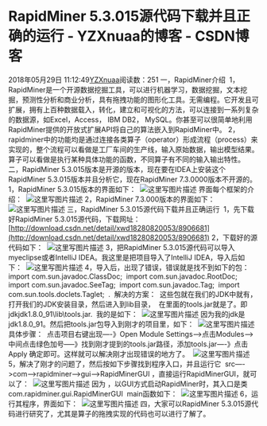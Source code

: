 # RapidMiner 5.3.015源代码下载并且正确的运行 - YZXnuaa的博客 - CSDN博客
2018年05月29日 11:12:49[YZXnuaa](https://me.csdn.net/YZXnuaa)阅读数：251
一，RapidMiner介绍 
1， RapidMiner是一个开源数据挖掘工具，可以进行机器学习，数据挖掘，文本挖掘，预测性分析和商业分析，具有拖拽功能的图形化工具。无需编程。它开发且可扩展，拥有上百种数据载入，转化，建立和可视化的方法，可以连接到一系列复杂的数据源，如Excel，Access， IBM DB2， MySQL。你甚至可以很简单地利用RapidMiner提供的开放式扩展API将自己的算法嵌入到RapidMiner中。
2，rapidminer中的功能均是通过连接各类算子（operator）形成流程（process）来实现的，整个流程可以看做是工厂车间的生产线，输入原始数据，输出模型结果。算子可以看做是执行某种具体功能的函数，不同算子有不同的输入输出特性。
二，RapidMiner 5.3.015版本是开源的版本，现在要在IDEA上安装这个RapidMiner 5.3.015版本并且分析它，现在RapidMiner 7.3.0000版本不开源的。 
1，RapidMiner 5.3.015版本的界面如下： 
![这里写图片描述](https://img-blog.csdn.net/20161123195020492)
界面每个框架的介绍： 
![这里写图片描述](https://img-blog.csdn.net/20161123195308140)
2，RapidMiner 7.3.000版本的界面如下： 
![这里写图片描述](https://img-blog.csdn.net/20161123195118837)
三，RapidMiner 5.3.015源代码下载并且正确运行 
1，先下载好RapidMiner 5.3.015源代码，下载网址： 
[http://download.csdn.net/detail/xwd18280820053/8906681](http://download.csdn.net/detail/xwd18280820053/8906681)
2，下载好的源代码如下： 
![这里写图片描述](https://img-blog.csdn.net/20161123195823240)
3，把RapidMiner 5.3.015源代码可以导入myeclipse或者IntelliJ IDEA。我这里是把项目导入了IntelliJ IDEA，导入后如下： 
![这里写图片描述](https://img-blog.csdn.net/20161123200024623)
4，导入后，出现了错误，错误就是找不到如下的包： 
import com.sun.javadoc.ClassDoc; 
import com.sun.javadoc.RootDoc; 
import com.sun.javadoc.SeeTag; 
import com.sun.javadoc.Tag; 
import com.sun.tools.doclets.Taglet; 
. 
解决的方案： 
这些包就在我们的JDK中就有，打开我们的JDK安装目录，然后进入到lib目录， 
在里面的tools.jar就是了。即 jdkjdk1.8.0_91\lib\tools.jar. 
我的是如下： 
![这里写图片描述](https://img-blog.csdn.net/20161123200242511)
因为我的jdk是jdk1.8.0_91。然后把tools.jar包导入到刚才的项目里，如下： 
![这里写图片描述](https://img-blog.csdn.net/20161123200618797)
具体步骤： 
点击项目右键出现—-》Open Module Settings—>点击Modules—>中间点击绿色加号—–》找到刚才提到的tools.jar路径，添加tools.jar—-》点击Apply 确定即可。这样就可以解决刚才出现错误的地方了。 
![这里写图片描述](https://img-blog.csdn.net/20161123201127913)
5，解决了刚才的问题了，然后按如下步骤找到程序入口，并且运行它 
src—->com—->rapidminer—->gui——>RapidMinerGUI ，直接运行RapidMinerGUI，就可以了： 
![这里写图片描述](https://img-blog.csdn.net/20161123201435871)
因为 ，以GUI方式启动RapidMiner时，其入口是类com.rapidminer.gui.RapidMinerGUI 
main函数如下： 
![这里写图片描述](https://img-blog.csdn.net/20161123201640004)
6，运行其程序，界面如下： 
![这里写图片描述](https://img-blog.csdn.net/20161123201723473)
四，大家可以RapidMiner 5.3.015源代码进行研究了，尤其是算子的拖拽实现的代码也可以进行了解了。
